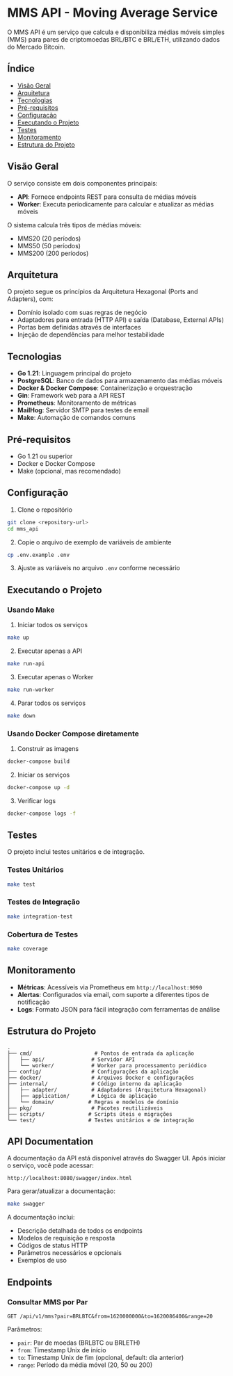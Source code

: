 # MMS API - Moving Average Service

O MMS API é um serviço que calcula e disponibiliza médias móveis simples (MMS) para pares de criptomoedas BRL/BTC e BRL/ETH, utilizando dados do Mercado Bitcoin.

## Índice

- [Visão Geral](#visão-geral)
- [Arquitetura](#arquitetura)
- [Tecnologias](#tecnologias)
- [Pré-requisitos](#pré-requisitos)
- [Configuração](#configuração)
- [Executando o Projeto](#executando-o-projeto)
- [Testes](#testes)
- [Monitoramento](#monitoramento)
- [Estrutura do Projeto](#estrutura-do-projeto)

## Visão Geral

O serviço consiste em dois componentes principais:
- **API**: Fornece endpoints REST para consulta de médias móveis
- **Worker**: Executa periodicamente para calcular e atualizar as médias móveis

O sistema calcula três tipos de médias móveis:
- MMS20 (20 períodos)
- MMS50 (50 períodos)
- MMS200 (200 períodos)

## Arquitetura

O projeto segue os princípios da Arquitetura Hexagonal (Ports and Adapters), com:

- Domínio isolado com suas regras de negócio
- Adaptadores para entrada (HTTP API) e saída (Database, External APIs)
- Portas bem definidas através de interfaces
- Injeção de dependências para melhor testabilidade

## Tecnologias

- **Go 1.21**: Linguagem principal do projeto
- **PostgreSQL**: Banco de dados para armazenamento das médias móveis
- **Docker & Docker Compose**: Containerização e orquestração
- **Gin**: Framework web para a API REST
- **Prometheus**: Monitoramento de métricas
- **MailHog**: Servidor SMTP para testes de email
- **Make**: Automação de comandos comuns

## Pré-requisitos

- Go 1.21 ou superior
- Docker e Docker Compose
- Make (opcional, mas recomendado)

## Configuração

1. Clone o repositório
```bash
git clone <repository-url>
cd mms_api
```

2. Copie o arquivo de exemplo de variáveis de ambiente
```bash
cp .env.example .env
```

3. Ajuste as variáveis no arquivo `.env` conforme necessário

## Executando o Projeto

### Usando Make

1. Iniciar todos os serviços
```bash
make up
```

2. Executar apenas a API
```bash
make run-api
```

3. Executar apenas o Worker
```bash
make run-worker
```

4. Parar todos os serviços
```bash
make down
```

### Usando Docker Compose diretamente

1. Construir as imagens
```bash
docker-compose build
```

2. Iniciar os serviços
```bash
docker-compose up -d
```

3. Verificar logs
```bash
docker-compose logs -f
```

## Testes

O projeto inclui testes unitários e de integração.

### Testes Unitários
```bash
make test
```

### Testes de Integração
```bash
make integration-test
```

### Cobertura de Testes
```bash
make coverage
```

## Monitoramento

- **Métricas**: Acessíveis via Prometheus em `http://localhost:9090`
- **Alertas**: Configurados via email, com suporte a diferentes tipos de notificação
- **Logs**: Formato JSON para fácil integração com ferramentas de análise

## Estrutura do Projeto

```
.
├── cmd/                    # Pontos de entrada da aplicação
│   ├── api/               # Servidor API
│   └── worker/            # Worker para processamento periódico
├── config/                # Configurações da aplicação
├── docker/                # Arquivos Docker e configurações
├── internal/              # Código interno da aplicação
│   ├── adapter/           # Adaptadores (Arquitetura Hexagonal)
│   ├── application/       # Lógica de aplicação
│   └── domain/           # Regras e modelos de domínio
├── pkg/                   # Pacotes reutilizáveis
├── scripts/              # Scripts úteis e migrações
└── test/                 # Testes unitários e de integração
```

## API Documentation

A documentação da API está disponível através do Swagger UI. Após iniciar o serviço, você pode acessar:

```
http://localhost:8080/swagger/index.html
```

Para gerar/atualizar a documentação:
```bash
make swagger
```

A documentação inclui:
- Descrição detalhada de todos os endpoints
- Modelos de requisição e resposta
- Códigos de status HTTP
- Parâmetros necessários e opcionais
- Exemplos de uso

## Endpoints

### Consultar MMS por Par
```
GET /api/v1/mms?pair=BRLBTC&from=1620000000&to=1620086400&range=20
```

Parâmetros:
- `pair`: Par de moedas (BRLBTC ou BRLETH)
- `from`: Timestamp Unix de início
- `to`: Timestamp Unix de fim (opcional, default: dia anterior)
- `range`: Período da média móvel (20, 50 ou 200)

